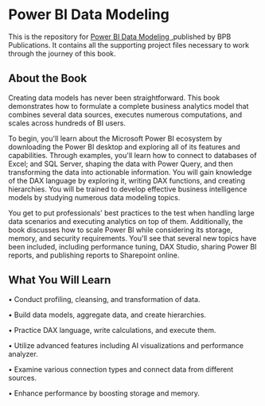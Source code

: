 # Power BI Data Modeling

This is the repository for [Power BI Data Modeling
](https://bpbonline.com/products/power-bi-data-modeling?_pos=1&_sid=d55bbf94d&_ss=r),published by BPB Publications. It contains all the supporting project files necessary to work through the journey of this book.
## About the Book
Creating data models has never been straightforward. This book demonstrates how to formulate a complete business analytics model that combines several data sources, executes numerous computations, and scales across hundreds of BI users.

To begin, you'll learn about the Microsoft Power BI ecosystem by downloading the Power BI desktop and exploring all of its features and capabilities. Through examples, you'll learn how to connect to databases of Excel; and SQL Server, shaping the data with Power Query, and then  transforming the data into actionable information. You will gain knowledge of the DAX language by exploring it, writing DAX functions, and creating hierarchies. You will be trained to develop effective business intelligence models by studying numerous data modeling topics.

You get to put professionals' best practices to the test when handling large data scenarios and executing analytics on top of them. Additionally, the book discusses how to scale Power BI while considering its storage, memory, and security requirements. You'll see that several new topics have been included, including performance tuning, DAX Studio, sharing Power BI reports, and publishing reports to Sharepoint online.

## What You Will Learn
•	Conduct profiling, cleansing, and transformation of data.

•	Build data models, aggregate data, and create hierarchies.

•	Practice DAX language, write calculations, and execute them.

•	Utilize advanced features including AI visualizations and performance analyzer.

•	Examine various connection types and connect data from different sources.

•	Enhance performance by boosting storage and memory.

